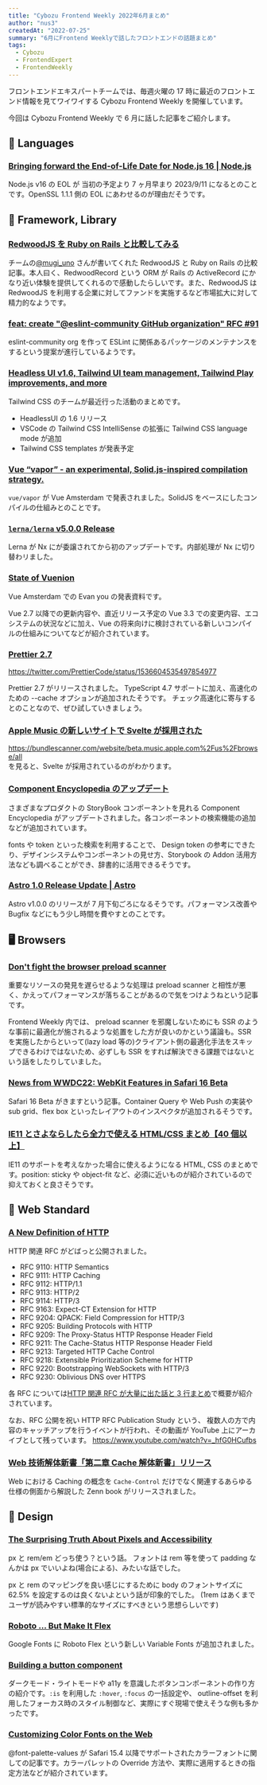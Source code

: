 ```yaml
---
title: "Cybozu Frontend Weekly 2022年6月まとめ"
author: "nus3"
createdAt: "2022-07-25"
summary: "6月にFrontend Weeklyで話したフロントエンドの話題まとめ"
tags:
  - Cybozu
  - FrontendExpert
  - FrontendWeekly
---
```


フロントエンドエキスパートチームでは、毎週火曜の 17 時に最近のフロントエンド情報を見てワイワイする Cybozu Frontend Weekly を開催しています。

今回は Cybozu Frontend Weekly で 6 月に話した記事をご紹介します。

## 💬 Languages

### [Bringing forward the End-of-Life Date for Node.js 16 | Node.js](https://nodejs.org/en/blog/announcements/nodejs16-eol/)

Node.js v16 の EOL が 当初の予定より 7 ヶ月早まり 2023/9/11 になるとのことです。OpenSSL 1.1.1 側の EOL にあわせるのが理由だそうです。

## 📖 Framework, Library

### [RedwoodJS を Ruby on Rails と比較してみる](https://zenn.dev/mugi/articles/334f9556095a07)

チームの[@mugi_uno](https://twitter.com/mugi_uno) さんが書いてくれた RedwoodJS と Ruby on Rails の比較記事。本人曰く、RedwoodRecord という ORM が Rails の ActiveRecord にかなり近い体験を提供してくれるので感動したらしいです。また、RedwoodJS は RedwoodJS を利用する企業に対してファンドを実施するなど市場拡大に対して精力的なようです。

### [feat: create "@eslint-community GitHub organization" RFC #91](https://github.com/eslint/rfcs/pull/91)

eslint-community org を作って ESLint に関係あるパッケージのメンテナンスをするという提案が進行しているようです。

### [Headless UI v1.6, Tailwind UI team management, Tailwind Play improvements, and more](https://tailwindcss.com/blog/2022-05-23-headless-ui-v1-6-tailwind-ui-team-management)

Tailwind CSS のチームが最近行った活動のまとめです。

- HeadlessUI の 1.6 リリース
- VSCode の Tailwind CSS IntelliSense の拡張に Tailwind CSS language mode が追加
- Tailwind CSS templates が発表予定

### [Vue “vapor” - an experimental, Solid.js-inspired compilation strategy.](https://twitter.com/_jessicasachs/status/1532283507145420801)

`vue/vapor` が Vue Amsterdam で発表されました。SolidJS をベースにしたコンパイルの仕組みとのことです。

### [`lerna/lerna` v5.0.0 Release](https://github.com/lerna/lerna/releases/tag/v5.0.0)

Lerna が Nx にが委譲されてから初のアップデートです。内部処理が Nx に切り替わリました。

### [State of Vuenion](https://docs.google.com/presentation/d/1tPaimqwJEXinPYifwUvA4gLCI6SezZsViuJvieWGAug/edit)

Vue Amsterdam での Evan you の発表資料です。

Vue 2.7 以降での更新内容や、直近リリース予定の Vue 3.3 での変更内容、エコシステムの状況などに加え、Vue の将来向けに検討されている新しいコンパイルの仕組みについてなどが紹介されています。

### [Prettier 2.7](https://prettier.io/blog/2022/06/14/2.7.0.html)

https://twitter.com/PrettierCode/status/1536604535497854977

Prettier 2.7 がリリースされました。
TypeScript 4.7 サポートに加え、高速化のための --cache オプションが追加されたそうです。
チェック高速化に寄与するとのことなので、ぜひ試していきましょう。

### [Apple Music の新しいサイトで Svelte が採用された](https://twitter.com/kevmodrome/status/1534275183334277121?s=20&t=Fm2pmMNFKzMqzQTiUtLQSw)

https://bundlescanner.com/website/beta.music.apple.com%2Fus%2Fbrowse/all  
を見ると、Svelte が採用されているのがわかります。

### [Component Encyclopedia のアップデート](https://storybook.js.org/blog/component-encyclopedia/)

さまざまなプロダクトの StoryBook コンポーネントを見れる Component Encyclopedia がアップデートされました。各コンポーネントの検索機能の追加などが追加されています。

fonts や token といった検索を利用することで、 Design token の参考にできたり、デザインシステムやコンポーネントの見せ方、Storybook の Addon 活用方法なども調べることができ、辞書的に活用できるそうです。

### [Astro 1.0 Release Update | Astro](https://astro.build/blog/astro-1-release-update/)

Astro v1.0.0 のリリースが 7 月下旬ごろになるそうです。パフォーマンス改善や Bugfix などにもう少し時間を費やすとのことです。

## 🖥 Browsers

### [Don't fight the browser preload scanner](https://web.dev/preload-scanner/)

重要なリソースの発見を遅らせるような処理は preload scanner と相性が悪く、かえってパフォーマンスが落ちることがあるので気をつけようねという記事です。

Frontend Weekly 内では、 preload scanner を邪魔しないためにも SSR のような事前に最適化が施されるような処置をした方が良いのかという議論も。SSR を実施したからといって(lazy load 等の)クライアント側の最適化手法をスキップできるわけではないため、必ずしも SSR をすれば解決できる課題ではないという話をしたりしていました。

### [News from WWDC22: WebKit Features in Safari 16 Beta](https://webkit.org/blog/12824/news-from-wwdc-webkit-features-in-safari-16-beta/)

Safari 16 Beta がきますという記事。Container Query や Web Push の実装や sub grid、flex box といったレイアウトのインスペクタが追加されるそうです。

### [IE11 とさよならしたら全力で使える HTML/CSS まとめ【40 個以上】](https://deep-space.blue/web/2263)

IE11 のサポートを考えなかった場合に使えるようになる HTML, CSS のまとめです。position: sticky や object-fit など、必須に近いものが紹介されているので抑えておくと良さそうです。

## 📏 Web Standard

### [A New Definition of HTTP](https://www.mnot.net/blog/2022/06/06/http-core)

HTTP 関連 RFC がどばっと公開されました。

- RFC 9110: HTTP Semantics
- RFC 9111: HTTP Caching
- RFC 9112: HTTP/1.1
- RFC 9113: HTTP/2
- RFC 9114: HTTP/3
- RFC 9163: Expect-CT Extension for HTTP
- RFC 9204: QPACK: Field Compression for HTTP/3
- RFC 9205: Building Protocols with HTTP
- RFC 9209: The Proxy-Status HTTP Response Header Field
- RFC 9211: The Cache-Status HTTP Response Header Field
- RFC 9213: Targeted HTTP Cache Control
- RFC 9218: Extensible Prioritization Scheme for HTTP
- RFC 9220: Bootstrapping WebSockets with HTTP/3
- RFC 9230: Oblivious DNS over HTTPS

各 RFC については[HTTP 関連 RFC が大量に出た話と 3 行まとめ](https://blog.jxck.io/entries/2022-06-16/HTTP-RFCs.html)で概要が紹介されています。

なお、RFC 公開を祝い HTTP RFC Publication Study という、
複数人の方で内容のキャッチアップを行うイベントが行われ、その動画が YouTube 上にアーカイブとして残っています。
https://www.youtube.com/watch?v=_hfG0HCufbs

### [Web 技術解体新書「第二章 Cache 解体新書」リリース](https://zenn.dev/jxck/books/cache-anatomia)

Web における Caching の概念を `Cache-Control` だけでなく関連するあらゆる仕様の側面から解説した Zenn book がリリースされました。

## 🎨 Design

### [The Surprising Truth About Pixels and Accessibility](https://www.joshwcomeau.com/css/surprising-truth-about-pixels-and-accessibility/)

px と rem/em どっち使う？という話。
フォントは rem 等を使って padding なんかは px でいいよね(場合による)、みたいな話でした。

px と rem のマッピングを良い感じにするために body のフォントサイズに 62.5% を設定するのは良くないよという話が印象的でした。
(1rem はあくまでユーザが読みやすい標準的なサイズにすべきという思想らしいです)

### [Roboto … But Make It Flex](https://material.io/blog/roboto-flex)

Google Fonts に Roboto Flex という新しい Variable Fonts が追加されました。

### [Building a button component](https://web.dev/building-a-button-component/)

ダークモード・ライトモードや a11y を意識したボタンコンポーネントの作り方の紹介です。`:is` を利用した `:hover`, `:focus` の一括設定や、 outline-offset を利用したフォーカス時のスタイル制御など、実際にすぐ現場で使えそうな例も多かったです。

### [Customizing Color Fonts on the Web](https://webkit.org/blog/12662/customizing-color-fonts-on-the-web/)

@font-palette-values が Safari 15.4 以降でサポートされたカラーフォントに関しての記事です。カラーパレットの Override 方法や、実際に適用するときの指定方法などが紹介されています。
